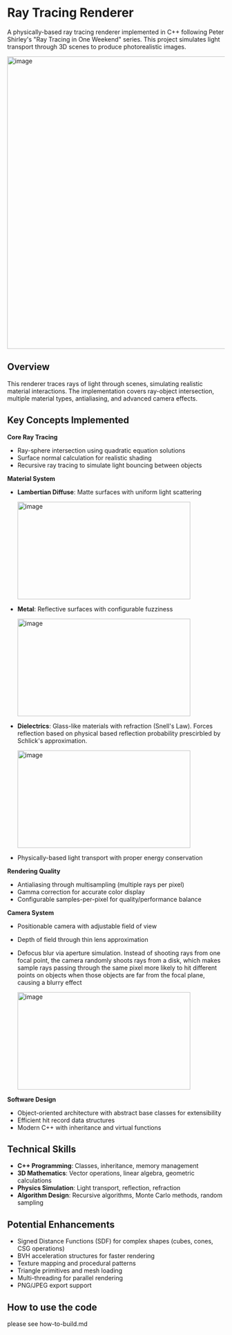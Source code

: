 # Ray Tracing Renderer

A physically-based ray tracing renderer implemented in C++ following Peter Shirley's "Ray Tracing in One Weekend" series. This project simulates light transport through 3D scenes to produce photorealistic images.

<img width="1200" height="675" alt="image" src="https://github.com/user-attachments/assets/c49af32f-7f92-4068-a956-d3fa3a4e70a4" />

## Overview

This renderer traces rays of light through scenes, simulating realistic material interactions. The implementation covers ray-object intersection, multiple material types, antialiasing, and advanced camera effects.

## Key Concepts Implemented

**Core Ray Tracing**
- Ray-sphere intersection using quadratic equation solutions
- Surface normal calculation for realistic shading
- Recursive ray tracing to simulate light bouncing between objects

**Material System**
- **Lambertian Diffuse**: Matte surfaces with uniform light scattering
  
  <img width="400" height="225" alt="image" src="https://github.com/user-attachments/assets/73954117-2a49-437f-a442-de01aec4ef50" />
  

- **Metal**: Reflective surfaces with configurable fuzziness

  <img width="400" height="225" alt="image" src="https://github.com/user-attachments/assets/beaf90cd-aecc-4b68-bbd9-5a7bb5bb6d9e" />


- **Dielectrics**: Glass-like materials with refraction (Snell's Law). Forces reflection based on physical based reflection probability prescirbled by Schlick's approximation. 

  <img width="400" height="225" alt="image" src="https://github.com/user-attachments/assets/f013fb77-3cdf-4c65-bc94-b1563223c060" />

- Physically-based light transport with proper energy conservation

**Rendering Quality**
- Antialiasing through multisampling (multiple rays per pixel)
- Gamma correction for accurate color display
- Configurable samples-per-pixel for quality/performance balance

**Camera System**
- Positionable camera with adjustable field of view
- Depth of field through thin lens approximation
- Defocus blur via aperture simulation. Instead of shooting rays from one focal point, the camera randomly shoots rays from a disk, which makes sample rays passing through the same pixel more likely to hit different points on objects when those objects are far from the focal plane, causing a blurry effect 

  <img width="400" height="225" alt="image" src="https://github.com/user-attachments/assets/5bc813f9-4198-4708-b1e9-83a307ddd309" />


**Software Design**
- Object-oriented architecture with abstract base classes for extensibility
- Efficient hit record data structures
- Modern C++ with inheritance and virtual functions

## Technical Skills

- **C++ Programming**: Classes, inheritance, memory management
- **3D Mathematics**: Vector operations, linear algebra, geometric calculations
- **Physics Simulation**: Light transport, reflection, refraction
- **Algorithm Design**: Recursive algorithms, Monte Carlo methods, random sampling

## Potential Enhancements

- Signed Distance Functions (SDF) for complex shapes (cubes, cones, CSG operations)
- BVH acceleration structures for faster rendering
- Texture mapping and procedural patterns
- Triangle primitives and mesh loading
- Multi-threading for parallel rendering
- PNG/JPEG export support

## How to use the code
please see how-to-build.md

